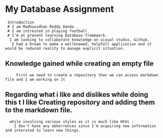 # My Database Assignment
     Introduction
     # I am Madhusudhan Reddy Danda .
     # I am intrested in playing football.
     # I'm at present learning Database framework.
      I am looking to collaborate knowledge on visual studio, Github.
       I had a Dream to make a wellknowed, helpfull application and it would be reduced reality to manage explicit situation.  
  ## Knowledge gained while creating an empty file
         First we need to create a repository then we can access markdown file and I am working on it
  ## Regarding what i like and dislikes while doing this t I like Creating repository and adding them to the markdown file.
      while involving various styles as it is much like Html .
        I don't have any abhorrences since I'm acquiring new information and intersted to learn new things.
